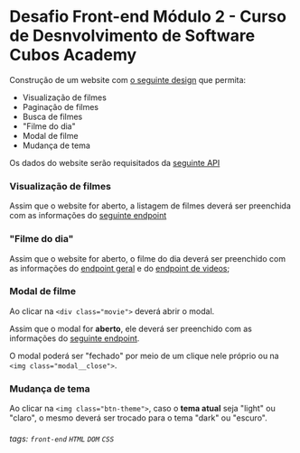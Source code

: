 # Desafio Front-end Módulo 2 - Curso de Desnvolvimento de Software Cubos Academy

Construção de um website com [o seguinte design](https://www.figma.com/file/AL6hZ3Lq16Uj8mw1o4BzAK/Desafio-front-academy-2?node-id=0%3A1) que permita: 

- Visualização de filmes
- Paginação de filmes
- Busca de filmes
- "Filme do dia"
- Modal de filme
- Mudança de tema

Os dados do website serão requisitados da [seguinte API](https://tmdb-proxy.cubos-academy.workers.dev/3/)

### Visualização de filmes

Assim que o website for aberto, a listagem de filmes deverá ser preenchida com as informações do [seguinte endpoint](https://tmdb-proxy.cubos-academy.workers.dev/3/discover/movie?language=pt-BR&include_adult=false)

### "Filme do dia"

Assim que o website for aberto, o filme do dia deverá ser preenchido com as informações do [endpoint geral](https://tmdb-proxy.cubos-academy.workers.dev/3/movie/436969?language=pt-BR) e do [endpoint de videos](https://tmdb-proxy.cubos-academy.workers.dev/3/movie/436969/videos?language=pt-BR);

### Modal de filme

Ao clicar na `<div class="movie">` deverá abrir o modal.

Assim que o modal for **aberto**, ele deverá ser preenchido com as informações do [seguinte endpoint](https://tmdb-proxy.cubos-academy.workers.dev/3/movie/?language=pt-BR).

O modal poderá ser "fechado" por meio de um clique nele próprio ou na `<img class="modal__close">`.

### Mudança de tema

Ao clicar na `<img class="btn-theme">`, caso o **tema atual** seja "light" ou "claro", o mesmo deverá ser trocado para o tema "dark" ou "escuro".

###### tags: `front-end` `HTML` `DOM` `CSS`